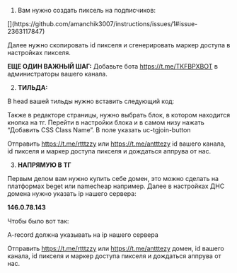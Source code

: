 
<ol start="1">
<li>
<p><ac:inline-comment-marker ac:ref="8df4308d-077f-4f34-8f66-16ca98d95311">Вам нужно создать пиксель на подписчиков:</ac:inline-comment-marker></p></li></ol>
<p/>
<p/>
  [<ac:image ac:align="center" ac:custom-width="true" ac:layout="center" ac:original-height="510" ac:original-width="1431" ac:width="710"><ri:attachment ri:filename="HzmtMisnoBGGYPA-qZfZBh37n3XMh1u0jWLRkTQkZTSNn1gZllMtclV-hX2BgpcsCmRkDngG7Hhxhkk3Voy2xmAC6hZge6A20pt6TuwBsdr5kRn0-stu0k08dtBh76X9c2A2oSewy1qbv4p-yPJHGmw" ri:version-at-save="1" /></ac:image><ac:image ac:align="center" ac:custom-width="true" ac:layout="center" ac:original-height="827" ac:original-width="768" ac:width="434"><ri:attachment ri:filename="tRFlHs9IHjCKufw9Mi0CnAoz7edQNxQ3sFLzyaCf3-9qCHvE3hLavmIH4zu_rUd9GE5JK9DkOG-rdsMKiYJ9hZNaotLNI58cSC7ZWc1Tdqwep-WqrsO2QE4kLlSyiIIbgkLrTxGSL51EdGB6FvctxQ8" ri:version-at-save="1" /></ac:image><ac:image ac:align="center" ac:custom-width="true" ac:layout="center" ac:original-height="367" ac:original-width="761" ac:width="408"><ri:attachment ri:filename="tmhBPT6R3bzi320p8Z_KNlK7aT0qnEzEzmQs-rLFw96C0XKlQ6fJ7UAyaXnkEkiiL_E8mFU5t9P1Zi_N1R0YXRVKeBUew_B4zsL8rkKY20DF2p9j8SglWoBRoGeQPhkSlInlSvIJJYMYIGkAlPDXsuc" ri:version-at-save="1" /></ac:image><ac:image ac:align="center" ac:custom-width="true" ac:layout="center" ac:original-height="674" ac:original-width="1600" ac:width="404"><ri:attachment ri:filename="a6pPoyH8gLJF_emXOnVX-OQ0ltv5aDLPYK3iNY79hn7wbaC6bGUs3M6AZt7jNJp_JN9ZFrK4TuI6RADAVk9-zeMT3vlevAW-u9UctqznNhlX9lBsWHjDQ7qYFJEWJBNj0wfPi2Y9MTPqLOtX0rZwPKU" ri:version-at-save="1" /></ac:image><ac:image ac:align="center" ac:custom-width="true" ac:layout="center" ac:original-height="763" ac:original-width="1102" ac:width="388"><ri:attachment ri:filename="GKxg1Qj-tzS0y4tfnH52E17gKLin5xs4KXnC-fF9waDfP0kQCsCFJlpqb8lYU_HTvJ3sng1Cp_aBmIMzeIKe-LedcNbFQvmsVqui4LSlFeiuOhqeg5uwWEJojtwsay5f8kuDjnqOHhGSTDQ8niKjKDA" ri:version-at-save="1" /></ac:image><ac:image ac:align="center" ac:custom-width="true" ac:layout="center" ac:original-height="732" ac:original-width="776" ac:width="336"><ri:attachment ri:filename="r_nxo_evuOEWVkCVzNM11sG0rqioMN6LtxJkXbyRsG9o4O75g5gHoLxPnO6H4OnU1wxRRXmiMHtAE7x28lThSibnXXvVCXhFUrv-FhkHGO84_bJnIxt4VvNYdg06DRfjAfsEk7JqeD5iiqr6zfYlsd8" ri:version-at-save="1" /></ac:image>](https://github.com/amanchik3007/instructions/issues/1#issue-2363117847)
<p />
<p>Далее нужно скопировать id пикселя и сгенерировать маркер доступа в настройках пикселя.</p>
<p /><ac:image ac:align="center" ac:custom-width="true" ac:layout="center" ac:original-height="461" ac:original-width="972" ac:width="486"><ri:attachment ri:filename="qJglJu5s5H0V6lO1Ia01AeD6cjEsYe7nsxLAYhfRtiS_ojH3ZddVH7jfd56pEf0uRxJyvhYvJ8Nxk2lTpFJkt-ARPZQu0v4qOGBUN6tCGg1-Bfp3DFHcecCTcAV8Grpg6NOLVxszbph8M1AGRmaF8B0" ri:version-at-save="1" /></ac:image>
<p><strong>ЕЩЕ ОДИН ВАЖНЫЙ ШАГ:</strong> Добавьте бота <a data-card-appearance="inline" href="https://t.me/TKFBPXBOT">https://t.me/TKFBPXBOT</a>  в администраторы вашего канала.</p>
<ol start="2">
<li>
<p><strong>ТИЛЬДА:</strong></p></li></ol>
<p>В head вашей тильды нужно вставить следующий код:</p>
<p class="media-group"><ac:structured-macro ac:macro-id="99a77f7b-2d73-4d59-a70c-767d7ca86f8b" ac:name="view-file" ac:schema-version="1"><ac:parameter ac:name="name"><ri:attachment ri:filename="tilda-pixel.txt" ri:version-at-save="1" /></ac:parameter></ac:structured-macro></p>
<p>Также в редакторе страницы, нужно выбрать блок, в котором находится кнопка на тг. Перейти в настройки блока и в самом низу нажать &ldquo;Добавить CSS Class Name&rdquo;. В поле указать uc-tgjoin-button</p>
<p /><ac:image ac:align="center" ac:alt="image-20240424-125554.png" ac:custom-width="true" ac:layout="center" ac:original-height="568" ac:original-width="1246" ac:width="760"><ri:attachment ri:filename="image-20240424-125554.png" ri:version-at-save="1" /></ac:image>
<p /><ac:image ac:align="center" ac:alt="image-20240424-125646.png" ac:custom-width="true" ac:layout="center" ac:original-height="195" ac:original-width="364" ac:width="364"><ri:attachment ri:filename="image-20240424-125646.png" ri:version-at-save="1" /></ac:image>
<p />
<p>Отправить <a data-card-appearance="inline" href="https://t.me/rtttzzy">https://t.me/rtttzzy</a> или <a data-card-appearance="inline" href="https://t.me/antttezy">https://t.me/antttezy</a>  id вашего канала, id пикселя и маркер доступа пикселя и дождаться аппрува от нас.</p>
<p />
<ol start="3">
<li>
<p><strong>НАПРЯМУЮ В ТГ</strong></p></li></ol>
<p><ac:inline-comment-marker ac:ref="ef49be6d-89ba-4d34-afff-77a31e9ac7f1">Первым делом вам нужно купить себе домен, это можно сделать на платформах beget или namecheap например. Далее в настройках ДНС домена нужно указать ip нашего сервера:</ac:inline-comment-marker></p>
<p />
<p><strong>146.0.78.143</strong></p>
<p />
<p>Чтобы было вот так:</p>
<p /><ac:image ac:align="center" ac:custom-width="true" ac:layout="center" ac:original-height="168" ac:original-width="685" ac:width="250"><ri:attachment ri:filename="U8IeAFzg88LVy9Jwsz4Klpvp7l9bWOsmkgAcrly2SOgcIoBiZCRacF9zCcezFI1ADxBqvyqwgLG865MTookT7H28Tm4HV_LjQ_SwA-PqWTUpq7VN2HRBhgSUQRQVE3U76xachlG9cYF5AN8ERu2FA3Y" ri:version-at-save="1" /></ac:image>
<p>A-record должна указывать на ip нашего сервера</p>
<p />
<p>Отправить <a data-card-appearance="inline" href="https://t.me/rtttzzy">https://t.me/rtttzzy</a> или <a data-card-appearance="inline" href="https://t.me/antttezy">https://t.me/antttezy</a> домен, id вашего канала, id пикселя и маркер доступа пикселя и дождаться аппрува от нас.</p>
